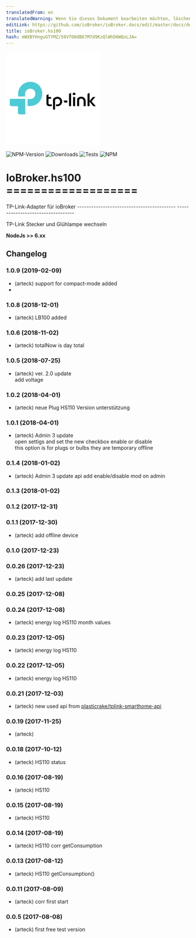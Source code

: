 ```yaml
---
translatedFrom: en
translatedWarning: Wenn Sie dieses Dokument bearbeiten möchten, löschen Sie bitte das Feld "translationsFrom". Andernfalls wird dieses Dokument automatisch erneut übersetzt
editLink: https://github.com/ioBroker/ioBroker.docs/edit/master/docs/de/adapterref/iobroker.hs100/README.md
title: ioBroker.hs100
hash: mWXBYHnguGTYMZ/58VfO8dB67M7d9KzQlWhD6WQxLJA=
---
```

![Logo](../../../en/adapterref/iobroker.hs100/admin/hs100.png)

![NPM-Version](http://img.shields.io/npm/v/iobroker.hs100.svg)
![Downloads](https://img.shields.io/npm/dm/iobroker.hs100.svg)
![Tests](https://travis-ci.org/arteck/ioBroker.hs100.svg?branch=master)
![NPM](https://nodei.co/npm/iobroker.hs100.png?downloads=true)

# IoBroker.hs100 ===================
TP-Link-Adapter für ioBroker ------------------------------------------ ----------------------------------

TP-Link Stecker und Glühlampe wechseln

<b>NodeJs &gt;&gt; 6.xx</b>

## Changelog
### 1.0.9 (2019-02-09)
* (arteck) support for compact-mode added
*
### 1.0.8 (2018-12-01)
* (arteck) LB100 added <br>
### 1.0.6 (2018-11-02)
* (arteck) totalNow is day total <br>
### 1.0.5 (2018-07-25)
* (arteck) ver. 2.0 update <br>
        add voltage
### 1.0.2 (2018-04-01)
* (arteck) neue Plug HS110 Version unterstützung

### 1.0.1 (2018-04-01)
* (arteck) Admin 3 update <br>
    open settigs and set the new checkbox enable or disable <br>
    this option is for plugs or bulbs they are temporary offline

### 0.1.4 (2018-01-02)
* (arteck) Admin 3
           update api
           add enable/disable mod on admin

### 0.1.3 (2018-01-02)
### 0.1.2 (2017-12-31)
### 0.1.1 (2017-12-30)
* (arteck) add offline device
    
### 0.1.0 (2017-12-23)
### 0.0.26 (2017-12-23)
* (arteck) add last update

### 0.0.25 (2017-12-08)
### 0.0.24 (2017-12-08) 
* (arteck) energy log HS110 month values

### 0.0.23 (2017-12-05) 
* (arteck) energy log HS110

### 0.0.22 (2017-12-05) 
* (arteck) energy log HS110

### 0.0.21 (2017-12-03) 
* (arteck) new used api from <a href = https://github.com/plasticrake/tplink-smarthome-api>plasticrake/tplink-smarthome-api</a>


### 0.0.19 (2017-11-25) 
* (arteck)  

### 0.0.18 (2017-10-12) 
* (arteck) HS110 status 

### 0.0.16 (2017-08-19) 
* (arteck) HS110 

### 0.0.15 (2017-08-19) 
* (arteck) HS110 

### 0.0.14 (2017-08-19) 
* (arteck) HS110 corr getConsumption

### 0.0.13 (2017-08-12) 
* (arteck) HS110 getConsumption()

### 0.0.11 (2017-08-09)
* (arteck) corr first start
 
### 0.0.5 (2017-08-08)
* (arteck) first free test version